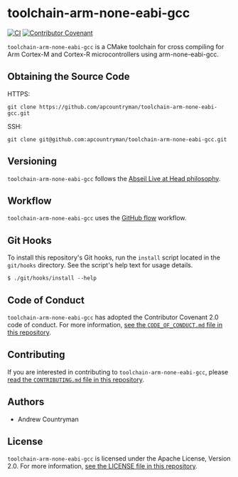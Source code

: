 # toolchain-arm-none-eabi-gcc
[![CI](https://github.com/apcountryman/toolchain-arm-none-eabi-gcc/actions/workflows/ci.yml/badge.svg)](https://github.com/apcountryman/toolchain-arm-none-eabi-gcc/actions/workflows/ci.yml)
[![Contributor Covenant](https://img.shields.io/badge/Contributor%20Covenant-2.0-4baaaa.svg)](CODE_OF_CONDUCT.md)

`toolchain-arm-none-eabi-gcc` is a CMake toolchain for cross compiling for Arm Cortex-M
and Cortex-R microcontrollers using arm-none-eabi-gcc.

## Obtaining the Source Code
HTTPS:
```shell
git clone https://github.com/apcountryman/toolchain-arm-none-eabi-gcc.git
```
SSH:
```shell
git clone git@github.com:apcountryman/toolchain-arm-none-eabi-gcc.git
```

## Versioning
`toolchain-arm-none-eabi-gcc` follows the [Abseil Live at Head
philosophy](https://abseil.io/about/philosophy).

## Workflow
`toolchain-arm-none-eabi-gcc` uses the [GitHub
flow](https://guides.github.com/introduction/flow/) workflow.

## Git Hooks
To install this repository's Git hooks, run the `install` script located in the
`git/hooks` directory.
See the script's help text for usage details.
```
$ ./git/hooks/install --help
```

## Code of Conduct
`toolchain-arm-none-eabi-gcc` has adopted the Contributor Covenant 2.0 code of conduct.
For more information, [see the `CODE_OF_CONDUCT.md` file in this
repository](CODE_OF_CONDUCT.md).

## Contributing
If you are interested in contributing to `toolchain-arm-none-eabi-gcc`, please [read the
`CONTRIBUTING.md` file in this repository](CONTRIBUTING.md).

## Authors
- Andrew Countryman

## License
`toolchain-arm-none-eabi-gcc` is licensed under the Apache License, Version 2.0.
For more information, [see the LICENSE file in this repository](LICENSE).
